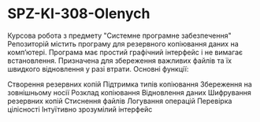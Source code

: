 # SPZ-KI-308-Olenych
Курсова робота з предмету "Системне програмне забезпечення"
Репозиторій містить програму для резервного копіювання даних на комп’ютері. Програма має простий графічний інтерфейс і не вимагає встановлення. Призначена для збереження важливих файлів та їх швидкого відновлення у разі втрати.
Основні функції:

Створення резервних копій
Підтримка типів копіювання 
Збереження на зовнішньому носії 
Розклад копіювання 
Відновлення даних 
Шифрування резервних копій 
Стиснення файлів 
Логування операцій 
Перевірка цілісності
Інтуїтивно зрозумілий інтерфейс
